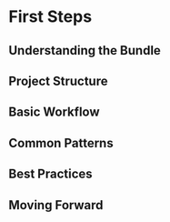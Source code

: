 # First Steps

## Understanding the Bundle
## Project Structure
## Basic Workflow
## Common Patterns
## Best Practices
## Moving Forward
